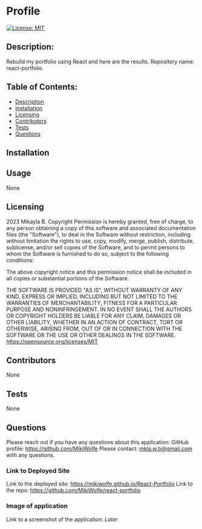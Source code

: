 # Profile
[![License: MIT](https://img.shields.io/badge/License-MIT-yellow.svg)](https://opensource.org/licenses/MIT)
## Description: 
Rebuild my portfolio using React and here are the results.
Repository name: react-portfolio

## Table of Contents:
* [Description](#description)
* [Installation](#installation)
* [Licensing](#licensing)
* [Contributors](#contributors)
* [Tests](#tests)
* [Questions](#questions)

## Installation 

## Usage
None
## Licensing
2023 Mikayla B.
Copyright Permission is hereby granted, free of charge, 
to any person obtaining a copy of this software and associated documentation files (the "Software"), to deal in 
the Software without restriction, including without limitation the rights to use, copy, modify, merge, publish, 
distribute, sublicense, and/or sell 
copies of the Software, and to permit persons to whom the Software is furnished to do so, 
subject to the following conditions:

The above copyright notice and this permission notice shall be included in all copies or substantial 
portions of the Software.

THE SOFTWARE IS PROVIDED "AS IS", WITHOUT WARRANTY OF ANY KIND, EXPRESS OR IMPLIED, INCLUDING BUT NOT LIMITED TO 
THE WARRANTIES OF MERCHANTABILITY, FITNESS FOR A PARTICULAR PURPOSE AND NONINFRINGEMENT. IN NO EVENT SHALL THE 
AUTHORS OR COPYRIGHT HOLDERS BE LIABLE FOR ANY CLAIM, DAMAGES OR OTHER LIABILITY, WHETHER IN AN ACTION OF CONTRACT, 
TORT OR OTHERWISE, ARISING FROM, OUT OF OR IN CONNECTION WITH THE SOFTWARE OR THE USE OR OTHER DEALINGS IN THE 
SOFTWARE.
https://opensource.org/licenses/MIT
## Contributors
None
## Tests
None
## Questions
Please reach out if you have any questions about this application:
GitHub profile: https://github.com/MikiWolfe
Please contact: mkla.w.b@gmail.com with any questions. 

### Link to Deployed Site
Link to the deployed site: https://mikiwolfe.github.io/React-Portfolio
Link to the repo: https://github.com/MikiWolfe/react-portfolio

### Image of application
Link to a screenshot of the application: *Later*
